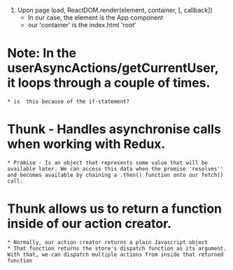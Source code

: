 1. Upon page load, ReactDOM.render(element, container, [, callback])
    * In our case, the element is the App component
    * our 'container' is the index.html 'root'
# Note: In the userAsyncActions/getCurrentUser, it loops through a couple of times.
    * is  this because of the if-statement?
# Thunk - Handles asynchronise calls when working with Redux.
    * Promise - Is an object that represents some value that will be available later. We can access this data when the promise 'resolves'' and becomes available by chaining a .then() function onto our fetch() call.
# Thunk allows us to return a function inside of our action creator.
    * Normally, our action creator returns a plain Javascript object
    * That function returns the store's dispatch function as its argument. With that, we can dispatch multiple actions from inside that returned function 